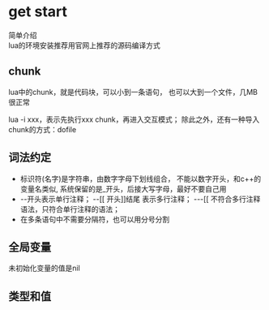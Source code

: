 # get start

  简单介绍  
  lua的环境安装推荐用官网上推荐的源码编译方式  

## chunk

  lua中的chunk，就是代码块，可以小到一条语句，
也可以大到一个文件，几MB很正常

  lua -i xxx，表示先执行xxx chunk，再进入交互模式；
除此之外，还有一种导入chunk的方式：dofile

## 词法约定

* 标识符(名字)是字符串，由数字字母下划线组合，
不能以数字开头，和c++的变量名类似,
系统保留的是_开头，后接大写字母，最好不要自己用
* --开头表示单行注释；
--[[ 开头]]结尾 表示多行注释；
---[[ 不符合多行注释语法，只符合单行注释的语法；
* 在多条语句中不需要分隔符，也可以用分号分割

## 全局变量

  未初始化变量的值是nil

## 类型和值
